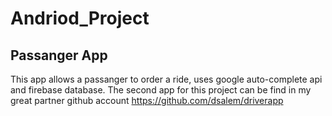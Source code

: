 # Andriod_Project


## Passanger App
This app allows a passanger to order a ride,
uses google auto-complete api and firebase database.
The second app for this project can be find in my great partner github account https://github.com/dsalem/driverapp
